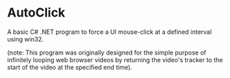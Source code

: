 # AutoClick
A basic C# .NET program to force a UI mouse-click at a defined interval using win32. 

(note: This program was originally designed for the simple purpose of infinitely looping web browser videos by returning the video's tracker to the start of the video at the specified end time).
